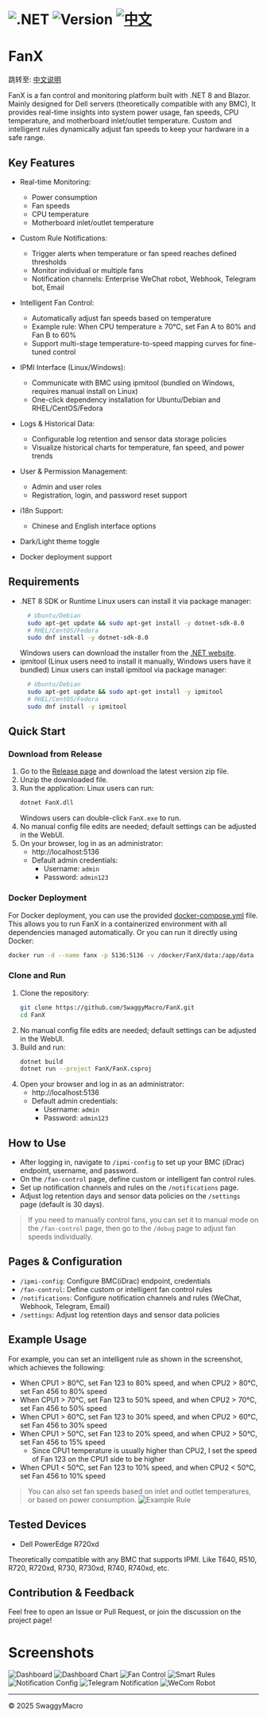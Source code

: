 ﻿# ![.NET](https://img.shields.io/badge/.NET-8.0-blue) ![Version](https://img.shields.io/badge/version-1.0.0-brightgreen) [![中文](https://img.shields.io/badge/CN-README-blue)](README.md)
# FanX

跳转至: [中文说明](README.md)

FanX is a fan control and monitoring platform built with .NET 8 and Blazor. Mainly designed for Dell servers (theoretically compatible with any BMC), It provides real-time insights into system power usage, fan speeds, CPU temperature, and motherboard inlet/outlet temperature. Custom and intelligent rules dynamically adjust fan speeds to keep your hardware in a safe range.

## Key Features

- Real-time Monitoring:
  - Power consumption
  - Fan speeds
  - CPU temperature
  - Motherboard inlet/outlet temperature

- Custom Rule Notifications:
  - Trigger alerts when temperature or fan speed reaches defined thresholds
  - Monitor individual or multiple fans
  - Notification channels: Enterprise WeChat robot, Webhook, Telegram bot, Email

- Intelligent Fan Control:
  - Automatically adjust fan speeds based on temperature
  - Example rule: When CPU temperature ≥ 70°C, set Fan A to 80% and Fan B to 60%
  - Support multi-stage temperature-to-speed mapping curves for fine-tuned control

- IPMI Interface (Linux/Windows):
  - Communicate with BMC using ipmitool (bundled on Windows, requires manual install on Linux)
  - One-click dependency installation for Ubuntu/Debian and RHEL/CentOS/Fedora

- Logs & Historical Data:
  - Configurable log retention and sensor data storage policies
  - Visualize historical charts for temperature, fan speed, and power trends

- User & Permission Management:
  - Admin and user roles
  - Registration, login, and password reset support

- i18n Support:
  - Chinese and English interface options

- Dark/Light theme toggle
- Docker deployment support

## Requirements
- .NET 8 SDK or Runtime
  Linux users can install it via package manager:
  ```bash
    # Ubuntu/Debian
    sudo apt-get update && sudo apt-get install -y dotnet-sdk-8.0
    # RHEL/CentOS/Fedora
    sudo dnf install -y dotnet-sdk-8.0
  ```
  Windows users can download the installer from the [.NET website](https://dotnet.microsoft.com/download/dotnet/8.0).
- ipmitool (Linux users need to install it manually, Windows users have it bundled)
  Linux users can install ipmitool via package manager:
  ```bash
    # Ubuntu/Debian
    sudo apt-get update && sudo apt-get install -y ipmitool
    # RHEL/CentOS/Fedora
    sudo dnf install -y ipmitool
  ```


## Quick Start

### Download from Release
1. Go to the [Release page](https://github.com/SwaggyMacro/FanX/releases) and download the latest version zip file.
2. Unzip the downloaded file.
3. Run the application:
   Linux users can run:
   ```bash
   dotnet FanX.dll
   ```
   Windows users can double-click `FanX.exe` to run.
4. No manual config file edits are needed; default settings can be adjusted in the WebUI.
5. On your browser, log in as an administrator:
   - http://localhost:5136
   - Default admin credentials:
     - Username: `admin`
     - Password: `admin123`

### Docker Deployment
For Docker deployment, you can use the provided [docker-compose.yml](docker-compose.yml) file. This allows you to run FanX in a containerized environment with all dependencies managed automatically.
Or you can run it directly using Docker:
```bash
docker run -d --name fanx -p 5136:5136 -v /docker/FanX/data:/app/data -v /docker/FanX/logs:/app/logs realswaggymacro/fanx:latest
```

### Clone and Run
1. Clone the repository:
   ```bash
   git clone https://github.com/SwaggyMacro/FanX.git
   cd FanX
   ```
2. No manual config file edits are needed; default settings can be adjusted in the WebUI.
3. Build and run:
   ```bash
   dotnet build
   dotnet run --project FanX/FanX.csproj
   ```
4. Open your browser and log in as an administrator:
   - http://localhost:5136
   - Default admin credentials:
     - Username: `admin`
     - Password: `admin123`

## How to Use
- After logging in, navigate to `/ipmi-config` to set up your BMC (iDrac) endpoint, username, and password.
- On the `/fan-control` page, define custom or intelligent fan control rules.
- Set up notification channels and rules on the `/notifications` page.
- Adjust log retention days and sensor data policies on the `/settings` page (default is 30 days).

> If you need to manually control fans, you can set it to manual mode on the `/fan-control` page, then go to the `/debug` page to adjust fan speeds individually.

## Pages & Configuration

- `/ipmi-config`: Configure BMC(iDrac) endpoint, credentials
- `/fan-control`: Define custom or intelligent fan control rules
- `/notifications`: Configure notification channels and rules (WeChat, Webhook, Telegram, Email)
- `/settings`: Adjust log retention days and sensor data policies

## Example Usage

For example, you can set an intelligent rule as shown in the screenshot, which achieves the following:
- When CPU1 > 80°C, set Fan 123 to 80% speed, and when CPU2 > 80°C, set Fan 456 to 80% speed
- When CPU1 > 70°C, set Fan 123 to 50% speed, and when CPU2 > 70°C, set Fan 456 to 50% speed
- When CPU1 > 60°C, set Fan 123 to 30% speed, and when CPU2 > 60°C, set Fan 456 to 30% speed
- When CPU1 > 50°C, set Fan 123 to 20% speed, and when CPU2 > 50°C, set Fan 456 to 15% speed
    - Since CPU1 temperature is usually higher than CPU2, I set the speed of Fan 123 on the CPU1 side to be higher
- When CPU1 < 50°C, set Fan 123 to 10% speed, and when CPU2 < 50°C, set Fan 456 to 10% speed

> You can also set fan speeds based on inlet and outlet temperatures, or based on power consumption.
![Example Rule](Screenshot/screenshot_smart_rule_example.png)


## Tested Devices
- Dell PowerEdge R720xd

Theoretically compatible with any BMC that supports IPMI. Like T640, R510, R720, R720xd, R730, R730xd, R740, R740xd, etc.

## Contribution & Feedback

Feel free to open an Issue or Pull Request, or join the discussion on the project page!

# Screenshots

![Dashboard](Screenshot/screenshot_dashboard.png)
![Dashboard Chart](Screenshot/screenshot_dashboard_chart.png)
![Fan Control](Screenshot/screenshot_fancontrol.png)
![Smart Rules](Screenshot/screenshot_smart_rule.png)
![Notification Config](Screenshot/screenshot_notification.png)
![Telegram Notification](Screenshot/screenshot_tg.png)
![WeCom Robot](Screenshot/screenshot_wecom.png)

---

© 2025 SwaggyMacro

